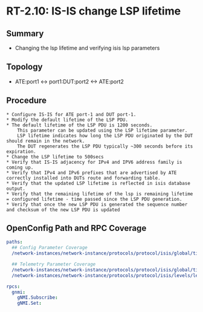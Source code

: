 # RT-2.10: IS-IS change LSP lifetime

## Summary

* Changing the lsp lifetime and verifying isis lsp parameters

## Topology

* ATE:port1 <-> port1:DUT:port2 <-> ATE:port2

## Procedure

    * Configure IS-IS for ATE port-1 and DUT port-1.
    * Modify the default lifetime of the LSP PDU.
    * The default lifetime of the LSP PDU is 1200 seconds.
        This parameter can be updated using the LSP lifetime parameter.
        LSP lifetime indicates how long the LSP PDU originated by the DUT should remain in the network. 
        The DUT regenerates the LSP PDU typically ~300 seconds before its expiration.
    * Change the LSP lifetime to 500secs    
    * Verify that IS-IS adjacency for IPv4 and IPV6 address family is coming up.
    * Verify that IPv4 and IPv6 prefixes that are advertised by ATE correctly installed into DUTs route and forwarding table.
    * Verify that the updated LSP lifetime is reflected in isis database output.
    * Verify that the remaining lifetime of the lsp is remaining lifetime = configured lifetime - time passed since the LSP PDU generation.
    * Verify that once the new LSP PDU is generated the sequence number and checksum of the new LSP PDU is updated

## OpenConfig Path and RPC Coverage
```yaml
paths:
  ## Config Parameter Coverage
  /network-instances/network-instance/protocols/protocol/isis/global/timers/config/lsp-lifetime-interval:

  ## Telemetry Parameter Coverage
  /network-instances/network-instance/protocols/protocol/isis/global/timers/state/lsp-lifetime-interval:
  /network-instances/network-instance/protocols/protocol/isis/levels/level/link-state-database/lsp/state/remaining-lifetime:

rpcs:
  gnmi:
    gNMI.Subscribe:
    gNMI.Set:
```
